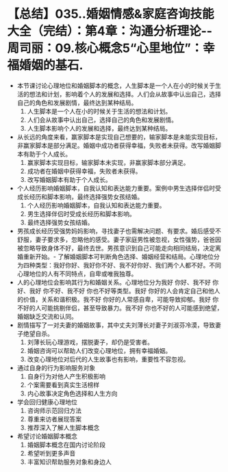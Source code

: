 # 【总结】035..婚姻情感&家庭咨询技能大全（完结）：第4章：沟通分析理论--周司丽：09.核心概念5“心里地位”：幸福婚姻的基石.

-   本节课讨论心理地位和婚姻脚本的概念，人生脚本是一个人在小的时候关于生活的想法和计划，影响着个人的发展和选择。人们会从故事中认出自己，选择自己的角色和发展剧情，最终达到某种结局。
    1.  人生脚本是一个人在小的时候关于生活的想法和计划。
    2.  人们会从故事中认出自己，选择自己的角色和发展剧情。
    3.  人生脚本影响个人的发展和选择，最终达到某种结局。
-   从长远的角度来看，赢家脚本是实现自己想要的，输家脚本是未能实现目标，非赢家脚本是部分满足。婚姻中成功者获得幸福，失败者未获得。改写婚姻脚本有助于个人成长。
    1.  赢家脚本实现目标，输家脚本未实现，非赢家脚本部分满足。
    2.  成功者在婚姻中获得幸福，失败者未获得。
    3.  改写婚姻脚本有助于个人成长。
-   个人经历影响婚姻脚本，自我认知和表达能力重要。案例中男生选择伴侣时受成长经历和脚本影响，最终选择强势女孩结婚。
    1.  个人经历影响婚姻脚本，自我认知和表达能力重要。
    2.  男生选择伴侣时受成长经历和脚本影响。
    3.  最终选择强势女孩结婚。
-   男孩成长经历受强势妈妈影响，寻找妻子也需解决问题、有要求。婚后感受不舒服，妻子要求多，忽略他的感受。妻子家庭男性被忽视，女性强势，爸爸因被忽略导致身体不好，最终去世。男孩意识到自己可能走向相同结局，决定离婚重新开始。-   了解婚姻脚本可判断角色选择、婚姻经营和结局。心理地位分为四种类型：我好你好、我好你不好、我不好你好、我们两个人都不好。不同心理地位的人有不同特点，自卑或唯我独尊。
-   人的心理地位会影响其行为和婚姻关系。心理地位分为我好 你好、我不好 你好、我好 你不好、我不好 你也不好等类型。我好 你好的人会肯定自己和他人的价值，关系和谐积极。我不好 你好的人常感自卑，可能导致抑郁。我好 你不好的人可能挑剔伴侣，甚至导致暴力。我不好 你也不好的人可能感到绝望，婚姻缺乏交流和认同。
-   剧情描写了一对夫妻的婚姻故事，其中丈夫刘薄长对妻子刘淑芬冷漠，导致妻子绝望自杀。
    1.  刘薄长玩心理游戏，摆脱妻子，却仍是受害者。
    2.  婚姻咨询可以帮助人们改变心理地位，拥有幸福婚姻。
    3.  改变心理地位对后代的人生故事也有影响，重要性不容忽视。
-   通过自身的行为影响服务对象
    1.  自身行为对他人产生积极影响
    2.  个案需要看到真实生活榜样
    3.  内心故事决定角色选择和人生方向
-   学会回归健康心理地位
    1.  咨询师示范回归方法
    2.  尊重来访者展现答案
    3.  推荐深入了解人生脚本概念
-   希望讨论婚姻脚本概念
    1.  婚姻脚本概念在国内讨论阶段
    2.  希望听到更多声音
    3.  丰富知识帮助服务对象和身边人
